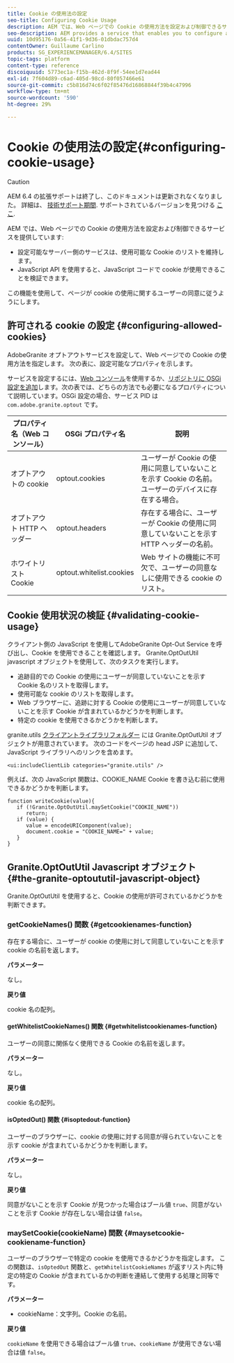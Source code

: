 ```yaml
---
title: Cookie の使用法の設定
seo-title: Configuring Cookie Usage
description: AEM では、Web ページでの Cookie の使用方法を設定および制御できるサービスを提供しています
seo-description: AEM provides a service that enables you to configure and control how cookies are used with your web pages
uuid: 10d95176-0a56-41f1-9d36-01dbdac757d4
contentOwner: Guillaume Carlino
products: SG_EXPERIENCEMANAGER/6.4/SITES
topic-tags: platform
content-type: reference
discoiquuid: 5773ec1a-f15b-462d-8f9f-54ee1d7ead44
exl-id: 7f604d89-c6ad-405d-98cd-80f057466e61
source-git-commit: c5b816d74c6f02f85476d16868844f39b4c47996
workflow-type: tm+mt
source-wordcount: '590'
ht-degree: 29%

---
```


# Cookie の使用法の設定{#configuring-cookie-usage}

>[!CAUTION]
>
>AEM 6.4 の拡張サポートは終了し、このドキュメントは更新されなくなりました。 詳細は、 [技術サポート期間](https://helpx.adobe.com/jp/support/programs/eol-matrix.html). サポートされているバージョンを見つける [ここ](https://experienceleague.adobe.com/docs/?lang=ja).

AEM では、Web ページでの Cookie の使用方法を設定および制御できるサービスを提供しています:

* 設定可能なサーバー側のサービスは、使用可能な Cookie のリストを維持します。
* JavaScript API を使用すると、JavaScript コードで cookie が使用できることを検証できます。

この機能を使用して、ページが cookie の使用に関するユーザーの同意に従うようにします。

## 許可される cookie の設定 {#configuring-allowed-cookies}

AdobeGranite オプトアウトサービスを設定して、Web ページでの Cookie の使用方法を指定します。 次の表に、設定可能なプロパティを示します。

 サービスを設定するには、[Web コンソール](/help/sites-deploying/configuring-osgi.md#osgi-configuration-with-the-web-console)を使用するか、[リポジトリに OSGi 設定を追加](/help/sites-deploying/configuring-osgi.md#adding-a-new-configuration-to-the-repository)します。次の表では、どちらの方法でも必要になるプロパティについて説明しています。OSGi 設定の場合、サービス PID は `com.adobe.granite.optout` です。

| プロパティ名（Web コンソール） | OSGi プロパティ名 | 説明 |
|---|---|---|
| オプトアウトの cookie | optout.cookies | ユーザーが Cookie の使用に同意していないことを示す Cookie の名前。ユーザーのデバイスに存在する場合。 |
| オプトアウト HTTP ヘッダー | optout.headers | 存在する場合に、ユーザーが Cookie の使用に同意していないことを示す HTTP ヘッダーの名前。 |
| ホワイトリスト Cookie | optout.whitelist.cookies | Web サイトの機能に不可欠で、ユーザーの同意なしに使用できる cookie のリスト。 |

## Cookie 使用状況の検証 {#validating-cookie-usage}

クライアント側の JavaScript を使用してAdobeGranite Opt-Out Service を呼び出し、Cookie を使用できることを確認します。 Granite.OptOutUtil javascript オブジェクトを使用して、次のタスクを実行します。

* 追跡目的での Cookie の使用にユーザーが同意していないことを示す Cookie 名のリストを取得します。
* 使用可能な cookie のリストを取得します。
* Web ブラウザーに、追跡に対する Cookie の使用にユーザーが同意していないことを示す Cookie が含まれているかどうかを判断します。
* 特定の cookie を使用できるかどうかを判断します。

granite.utils [クライアントライブラリフォルダー](/help/sites-developing/clientlibs.md#referencing-client-side-libraries) には Granite.OptOutUtil オブジェクトが用意されています。 次のコードをページの head JSP に追加して、JavaScript ライブラリへのリンクを含めます。

`<ui:includeClientLib categories="granite.utils" />`

例えば、次の JavaScript 関数は、COOKIE_NAME Cookie を書き込む前に使用できるかどうかを判断します。

```
function writeCookie(value){
   if (!Granite.OptOutUtil.maySetCookie("COOKIE_NAME")) 
      return;
   if (value) {
      value = encodeURIComponent(value);
      document.cookie = "COOKIE_NAME=" + value; 
   }
}
```

## Granite.OptOutUtil Javascript オブジェクト {#the-granite-optoututil-javascript-object}

Granite.OptOutUtil を使用すると、Cookie の使用が許可されているかどうかを判断できます。

### getCookieNames() 関数 {#getcookienames-function}

存在する場合に、ユーザーが cookie の使用に対して同意していないことを示す cookie の名前を返します。

**パラメーター**

なし。

**戻り値**

cookie 名の配列。

#### getWhitelistCookieNames() 関数 {#getwhitelistcookienames-function}

ユーザーの同意に関係なく使用できる Cookie の名前を返します。

**パラメーター**

なし。

**戻り値**

cookie 名の配列。

#### isOptedOut() 関数 {#isoptedout-function}

ユーザーのブラウザーに、cookie の使用に対する同意が得られていないことを示す cookie が含まれているかどうかを判断します。

**パラメーター**

なし。

**戻り値**

同意がないことを示す Cookie が見つかった場合はブール値 `true`、同意がないことを示す Cookie が存在しない場合は値 `false`。

### maySetCookie(cookieName) 関数 {#maysetcookie-cookiename-function}

ユーザーのブラウザーで特定の cookie を使用できるかどうかを指定します。 この関数は、`isOptedOut` 関数と、`getWhitelistCookieNames` が返すリスト内に特定の特定の Cookie が含まれているかの判断を連結して使用する処理と同等です。

**パラメーター**

* cookieName：文字列。Cookie の名前。

**戻り値**

`cookieName` を使用できる場合はブール値 `true`、`cookieName` が使用できない場合は値 `false`。
